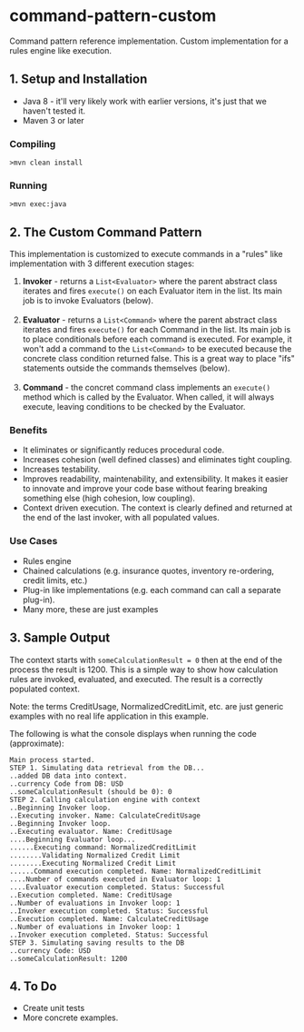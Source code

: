 # command-pattern-custom
Command pattern reference implementation. Custom implementation for a rules engine like execution.

## 1. Setup and Installation

* Java 8 - it'll very likely work with earlier versions, it's just that we haven't tested it.
* Maven 3 or later


### Compiling
````
>mvn clean install
````
### Running
````
>mvn exec:java
````
## 2. The Custom Command Pattern

This implementation is customized to execute commands in a "rules" like implementation with 3 different execution stages:

1. <strong>Invoker</strong> - returns a ````List<Evaluator>```` where the parent abstract class iterates and fires ````execute()```` on each Evaluator item in the list. Its main job is to invoke Evaluators (below).</br></br>
2. <strong>Evaluator</strong> - returns a ````List<Command>```` where the parent abstract class iterates and fires ````execute()```` for each Command in the list. Its main job is to place conditionals before each command is executed. For example, it won't add a command to the ````List<Command>```` to be executed because the concrete class condition returned false. This is a great way to place "ifs" statements outside the commands themselves (below).</br></br>
3. <strong>Command</strong> - the concret command class implements an ````execute()```` method which is called by the Evaluator. When called, it will always execute, leaving conditions to be checked by the Evaluator.

### Benefits
* It eliminates or significantly reduces procedural code.
* Increases cohesion (well defined classes) and eliminates tight coupling.
* Increases testability.
* Improves readability, maintenability, and extensibility. It makes it easier to innovate and improve your code base without fearing breaking something else (high cohesion, low coupling).
* Context driven execution. The context is clearly defined and returned at the end of the last invoker, with all populated values.

### Use Cases
* Rules engine
* Chained calculations (e.g. insurance quotes, inventory re-ordering, credit limits, etc.)
* Plug-in like implementations (e.g. each command can call a separate plug-in).
* Many more, these are just examples

## 3. Sample Output

The context starts with ````someCalculationResult = 0```` then at the end of the process the result is 1200. This is a simple way to show how calculation rules are invoked, evaluated, and executed. The result is a correctly populated context.

Note: the terms CreditUsage, NormalizedCreditLimit, etc. are just generic examples with no real life application in this example.

The following is what the console displays when running the code (approximate):

````
Main process started.
STEP 1. Simulating data retrieval from the DB...
..added DB data into context.
..currency Code from DB: USD
..someCalculationResult (should be 0): 0
STEP 2. Calling calculation engine with context
..Beginning Invoker loop.
..Executing invoker. Name: CalculateCreditUsage
..Beginning Invoker loop.
..Executing evaluator. Name: CreditUsage
....Beginning Evaluator loop...
......Executing command: NormalizedCreditLimit
........Validating Normalized Credit Limit
........Executing Normalized Credit Limit
......Command execution completed. Name: NormalizedCreditLimit
....Number of commands executed in Evaluator loop: 1
....Evaluator execution completed. Status: Successful
..Execution completed. Name: CreditUsage
..Number of evaluations in Invoker loop: 1
..Invoker execution completed. Status: Successful
..Execution completed. Name: CalculateCreditUsage
..Number of evaluations in Invoker loop: 1
..Invoker execution completed. Status: Successful
STEP 3. Simulating saving results to the DB
..currency Code: USD
..someCalculationResult: 1200
````

## 4. To Do

* Create unit tests
* More concrete examples.
